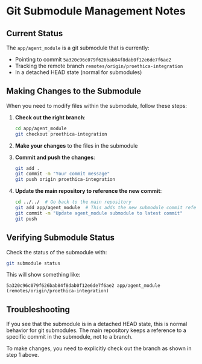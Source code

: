 # Git Submodule Management Notes

## Current Status

The `app/agent_module` is a git submodule that is currently:
- Pointing to commit `5a320c96c079f626bab84f8dab0f12e6de7f6ae2`
- Tracking the remote branch `remotes/origin/proethica-integration`
- In a detached HEAD state (normal for submodules)

## Making Changes to the Submodule

When you need to modify files within the submodule, follow these steps:

1. **Check out the right branch**:
   ```bash
   cd app/agent_module
   git checkout proethica-integration
   ```

2. **Make your changes** to the files in the submodule

3. **Commit and push the changes**:
   ```bash
   git add .
   git commit -m "Your commit message"
   git push origin proethica-integration
   ```

4. **Update the main repository to reference the new commit**:
   ```bash
   cd ../../  # Go back to the main repository
   git add app/agent_module  # This adds the new submodule commit reference
   git commit -m "Update agent_module submodule to latest commit"
   git push
   ```

## Verifying Submodule Status

Check the status of the submodule with:
```bash
git submodule status
```

This will show something like:
```
5a320c96c079f626bab84f8dab0f12e6de7f6ae2 app/agent_module (remotes/origin/proethica-integration)
```

## Troubleshooting

If you see that the submodule is in a detached HEAD state, this is normal behavior for git submodules. The main repository keeps a reference to a specific commit in the submodule, not to a branch.

To make changes, you need to explicitly check out the branch as shown in step 1 above.

